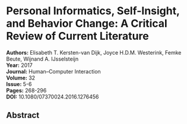 # Personal Informatics, Self-Insight, and Behavior Change: A Critical Review of Current Literature

**Authors:** Elisabeth T. Kersten-van Dijk, Joyce H.D.M. Westerink, Femke Beute, Wijnand A. IJsselsteijn  
**Year:** 2017  
**Journal:** Human–Computer Interaction  
**Volume:** 32  
**Issue:** 5-6  
**Pages:** 268-296  
**DOI:** 10.1080/07370024.2016.1276456  

## Abstract


